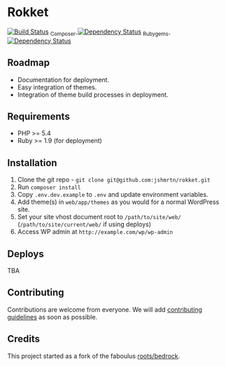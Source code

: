 # Rokket
[![Build Status](https://travis-ci.org/jshmrtn/rokket.svg)](https://travis-ci.org/jshmrtn/rokket)
<sub>Composer-</sub>[![Dependency Status](https://www.versioneye.com/user/projects/561b7b5ea193340f280012df/badge.svg?style=flat)](https://www.versioneye.com/user/projects/561b7b5ea193340f280012df)
<sub>Rubygems-</sub>[![Dependency Status](https://www.versioneye.com/user/projects/561b7b5ba193340f2f0013f1/badge.svg?style=flat)](https://www.versioneye.com/user/projects/561b7b5ba193340f2f0013f1)

## Roadmap
* Documentation for deployment.
* Easy integration of themes.
* Integration of theme build processes in deployment.

## Requirements

* PHP >= 5.4
* Ruby >= 1.9 (for deployment)

## Installation

1. Clone the git repo - `git clone git@github.com:jshmrtn/rokket.git`
2. Run `composer install`
3. Copy `.env.dev.example` to `.env` and update environment variables.
4. Add theme(s) in `web/app/themes` as you would for a normal WordPress site.
4. Set your site vhost document root to `/path/to/site/web/` (`/path/to/site/current/web/` if using deploys)
5. Access WP admin at `http://example.com/wp/wp-admin`

## Deploys

TBA

## Contributing

Contributions are welcome from everyone. We will add [contributing guidelines](CONTRIBUTING.md) as soon as possible.

## Credits

This project started as a fork of the faboulus [roots/bedrock](https://github.com/roots/bedrock).